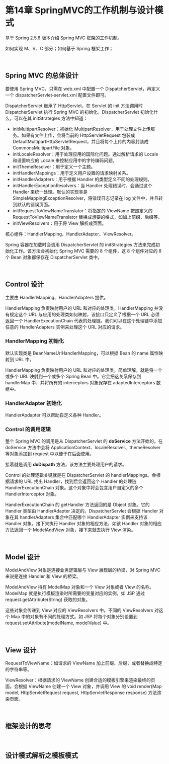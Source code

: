 # 第14章 SpringMVC的工作机制与设计模式

基于 Spring 2.5.6 版本介绍 Spring MVC 框架的工作机制。

如何实现 M、V、C 部分；如何基于 Spring 框架工作；

​    

## Spring MVC 的总体设计

要使用 Spring MVC，只需在 web.xml 中配置一个 DispatcherServlet，再定义一个 dispatcherServlet-servlet.xml 配置文件即可。

DispatcherServlet 继承了 HttpServlet，在 Servlet 的 init 方法调用时 DispatcherServlet 执行 Spring MVC 的初始化。DispatcherServlet 初始化什么，可以在其 initStrategies 方法中知道：

- initMultipartResolver：初始化 MultipartResolver，用于处理文件上传服务。如果有文件上传，会将当前的 HttpServletRequest 包装成 DefaultMultipartHttpServletRequest，并且将每个上传的内容封装成 CommonsMultipartFile 对象。
- initLocaleResolver：用于处理应用的国际化问题。通过解析请求的 Locale 和设置响应的 Locale 来控制应用中的字符编码问题。
- initThemeResolver：用于定义一个主题。
- initHandlerMappings：用于定义用户设置的请求映射关系。
- initHandlerAdapters：用于根据 Handler 的类型定义不同的处理规则。
- initHandlerExceptionResolvers：当 Handler 处理错误时，会通过这个 Handler 来统一处理。默认的实现类是 SimpleMappingExceptionResolver，将错误日志记录在 log 文件中，并且转到默认的错误页面。
- initRequestToViewNameTranslator：将指定的 ViewName 按照定义的 RequestToViewNameTranslator 替换成想要的格式，如加上前缀、后缀等。
- initViewResolvers：用于将 View 解析成页面。

核心组件：HandlerMapping、HandlerAdapter、ViewResolver。

Spring 容器在加载时会调用 DispatcherServlet 的 initStrategies 方法来完成初始化工作。该方法会初始化 Spring MVC 需要的 8 个组件，这 8 个组件对应的 8 个 Bean 对象都保存在 DispatcherServlet 类中。

​    

## Control 设计

主要由 HandlerMapping、HandlerAdapters 提供。

HandlerMapping 负责映射用户的 URL 和对应的处理类，HandlerMapping 并没有规定这个 URL 与应用的处理类如何映射，该接口只定义了根据一个 URL 必须返回一个 HandlerExecutionChain 代表的处理链。我们可以在这个处理链中添加任意的 HandlerAdapters 实例来处理这个 URL 对应的请求。

### HandlerMapping 初始化

默认实现类是 BeanNameUrlHandlerMapping，可以根据 Bean 的 name 属性映射到 URL 中。

HandlerMapping 负责映射用户的 URL 和对应的处理类，简单理解，就是将一个或多个 URL 映射到一个或多个 Spring Bean 中。它会把这关系保存到 handlerMap 中，并将所有的 interceptors 对象保存在 adaptedInterceptors 数组中。

### HandlerAdapter 初始化

HandlerApdapter 可以帮助自定义各种 Handler。

### Control 的调用逻辑

整个 Spring MVC 的调用是从 DispatcherServlet 的 **doService** 方法开始的。在 doService 方法中会将 ApplicationContext、localeResolver、themeResolver 等对象添加到 request 中以便于在后面使用。

接着就是调用 **doDispath** 方法，该方法主要处理用户的请求。

Control 的处理逻辑关键就是在 DispatcherServlet 的 handlerMappings。会根据请求的 URL 找出 Handler，找到后会返回这个 Handler 的处理链 HandlerExecutionChain 对象。这个对象中将会包含用户自定义的多个 HandlerInterceptor 对象。

HandlerExecutionChain 的 getHandler 方法返回的是 Object 对象。它的 Handler 类型由 HandlerAdapter 决定的。DispatcherServlet 会根据 Handler 对象在其 handlerAdapters 集合中匹配哪个 HandlerAdapter 实例来支持该 Handler 对象。接下来执行 Handler 对象的相应方法，如该 Handler 对象的相应方法返回一个 ModelAndView 对象，接下来就去执行 View 渲染。

​    

## Model 设计

ModelAndView 对象是连接业务逻辑层与 View 展现层的桥梁，对 Spring MVC 来说是连接 Handler 和 View 的桥梁。

ModelAndView 持有 ModelMap 对象和一个 View 对象或者 View 的名称。ModelMap 就是执行模板渲染时所需要的变量对应的实例，如 JSP 通过 request.getAttribute(String) 获取的对象。

这些对象会传递到 View 对应的 ViewResolvers 中。不同的 ViewResolvers 对这个 Map 中的对象有不同的处理方式。如 JSP 将每个对象分别设置到 request.setAttribute(modelName, modelValue) 中。

​    

## View 设计

RequestToViewName：如请求的 ViewName 加上前缀、后缀，或者替换成特定的字符串等。

ViewResolver：根据请求的 ViewName 创建合适的模板引擎来渲染最终的页面。会根据 ViewName 创建一个 View 对象，并调用 View 的 void render(Map model, HttpServletRequest request, HttpServletResponse response) 方法渲染页面。

​    

## 框架设计的思考

​    

## 设计模式解析之模板模式

